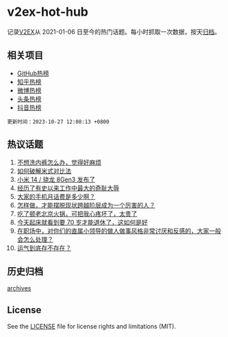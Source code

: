 # v2ex-hot-hub

 记录[V2EX](https://www.v2ex.com/)从 2021-01-06 日至今的热门话题。每小时抓取一次数据，按天[归档](archives)。
 
 ## 相关项目

- [GitHub热榜](https://github.com/lonnyzhang423/github-hot-hub)
- [知乎热榜](https://github.com/lonnyzhang423/zhihu-hot-hub)
- [微博热榜](https://github.com/lonnyzhang423/weibo-hot-hub)
- [头条热榜](https://github.com/lonnyzhang423/toutiao-hot-hub)
- [抖音热榜](https://github.com/lonnyzhang423/douyin-hot-hub)


 `更新时间：2023-10-27 12:08:13 +0800`

## 热议话题

1. [不想洗内裤怎么办，觉得好麻烦](https://www.v2ex.com/t/985699)
1. [如何破解米式对比法](https://www.v2ex.com/t/985800)
1. [小米 14 / 骁龙 8Gen3 发布了](https://www.v2ex.com/t/985613)
1. [经历了有史以来工作中最大的奇耻大辱](https://www.v2ex.com/t/985680)
1. [大家的手机月话费是多少啊？](https://www.v2ex.com/t/985690)
1. [怎样做，才能摆脱现状跨越阶层成为一个厉害的人？](https://www.v2ex.com/t/985858)
1. [吃了顿老北京火锅，可把我心疼坏了，太贵了](https://www.v2ex.com/t/985774)
1. [今天起床就看到要 70 岁才能退休了，这如何是好](https://www.v2ex.com/t/985869)
1. [在职场中，对你们的直属小领导的做人做事风格非常讨厌和反感的，大家一般会怎么处理？](https://www.v2ex.com/t/985643)
1. [运气到底存不存在？](https://www.v2ex.com/t/985894)

## 历史归档

[archives](archives)

## License

See the [LICENSE](LICENSE) file for license rights and limitations (MIT).
